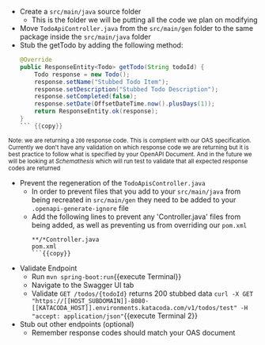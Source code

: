 
- Create a `src/main/java` source folder
  - This is the folder we will be putting all the code we plan on modifying
- Move `TodoApiController.java` from the `src/main/gen` folder to the same package inside the `src/main/java` folder
- Stub the getTodo by adding the following method:
     ```java
     @Override
     public ResponseEntity<Todo> getTodo(String todoId) {
         Todo response = new Todo();
         response.setName("Stubbed Todo Item");
         response.setDescription("Stubbed Todo Description");
         response.setCompleted(false);
         response.setDate(OffsetDateTime.now().plusDays(1));
         return ResponseEntity.ok(response);
     }
     ``` {{copy}}
     
<sub>Note: we are returning a `200` response code. This is complient with our OAS specification. Currently we don't have any validation on which response code we are returning but it is best practice to follow what is specified by your OpenAPI Document. And in the future we will be looking at *Schemathesis* which will run test to validate that all expected response codes are returned</sub>
- Prevent the regeneration of the `TodoApisController.java`
  - In order to prevent files that you add to your `src/main/java` from being recreated in `src/main/gen` they need to be added to your `.openapi-generate-ignore` file
  - Add the following lines to prevent any 'Controller.java' files from being added, as well as preventing us from overriding our `pom.xml`
      ```regex
      **/*Controller.java
      pom.xml
      ```{{copy}}
      
- Validate Endpoint
  - Run `mvn spring-boot:run`{{execute Terminal}}
  - Navigate to the Swagger UI tab
  - Validate `GET /todos/{todoId}` returns 200 stubbed data `curl -X GET "https://[[HOST_SUBDOMAIN]]-8080-[[KATACODA_HOST]].environments.katacoda.com/v1/todos/test" -H "accept: application/json"`{{execute Terminal 2}}
- Stub out other endpoints (optional)
  - Remember response codes should match your OAS document
